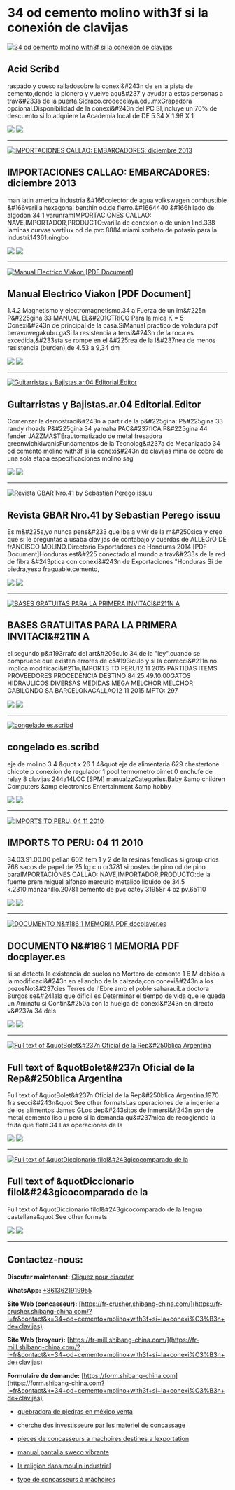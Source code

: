 # 34 od cemento molino with3f si la conexión de clavijas

<a href="https://swt.shibang-china.com/?l=fr&img&k=34+od+cemento+molino+with3f+si+la+conexi%C3%B3n+de+clavijas" target="_blank">![34 od cemento molino with3f si la conexión de clavijas](http://static.shibang-china.com/all-800x300/1366.jpg)</a>

## Acid Scribd
raspado y queso ralladosobre la conexi&#243n de en la pista de cemento,donde la pionero y vuelve aqu&#237 y ayudar a estas personas a trav&#233s de la puerta.Sidraco.crodecelaya.edu.mxGrapadora opcional.Disponibilidad de la conexi&#243n del PC SI,incluye un 70% de descuento si lo adquiere la Academia local de DE 5.34 X 1.98 X 1


<a href="https://whatsapp.shibangsoft.com/WhatsApp.php" target="_blank" title="WhatsApp">![](http://static.shibang-china.com/icon/whatsapp.png)</a> <a href="https://swt.shibang-china.com/?l=fr&icon&k=34+od+cemento+molino+with3f+si+la+conexi%C3%B3n+de+clavijas" target="_blank">![](http://static.shibang-china.com/icon/chat-fr.png)</a>

---

<a href="https://swt.shibang-china.com/?l=fr&img&k=34+od+cemento+molino+with3f+si+la+conexi%C3%B3n+de+clavijas" target="_blank">![IMPORTACIONES CALLAO: EMBARCADORES: diciembre 2013](http://static.shibang-china.com/all-800x300/1141.jpg)</a>

## IMPORTACIONES CALLAO: EMBARCADORES: diciembre 2013
man latin america industria &#166colector de agua volkswagen combustible &#166varilla hexagonal benthin od.de fierro.&#1664440 &#166hilado de algodon 34 1 varunramIMPORTACIONES CALLAO: NAVE,IMPORTADOR,PRODUCTO:varilla de conexion o de union lind.338 laminas curvas vertilux od.de pvc.8884.miami sorbato de potasio para la industri.14361.ningbo


<a href="https://whatsapp.shibangsoft.com/WhatsApp.php" target="_blank" title="WhatsApp">![](http://static.shibang-china.com/icon/whatsapp.png)</a> <a href="https://swt.shibang-china.com/?l=fr&icon&k=34+od+cemento+molino+with3f+si+la+conexi%C3%B3n+de+clavijas" target="_blank">![](http://static.shibang-china.com/icon/chat-fr.png)</a>

---

<a href="https://swt.shibang-china.com/?l=fr&img&k=34+od+cemento+molino+with3f+si+la+conexi%C3%B3n+de+clavijas" target="_blank">![Manual Electrico Viakon [PDF Document]](http://static.shibang-china.com/all-800x300/921.jpg)</a>

## Manual Electrico Viakon [PDF Document]
1.4.2 Magnetismo y electromagnetismo.34 a.Fuerza de un im&#225n P&#225gina 33 MANUAL EL&#201CTRICO Para la mica K = 5 Conexi&#243n de principal de la casa.SiManual practico de voladura pdf beravuwegakubu.gaSi la resistencia a tensi&#243n de la roca es excedida,&#233sta se rompe en el &#225rea de la l&#237nea de menos resistencia (burden),de 4.53 a 9,34 dm


<a href="https://whatsapp.shibangsoft.com/WhatsApp.php" target="_blank" title="WhatsApp">![](http://static.shibang-china.com/icon/whatsapp.png)</a> <a href="https://swt.shibang-china.com/?l=fr&icon&k=34+od+cemento+molino+with3f+si+la+conexi%C3%B3n+de+clavijas" target="_blank">![](http://static.shibang-china.com/icon/chat-fr.png)</a>

---

<a href="https://swt.shibang-china.com/?l=fr&img&k=34+od+cemento+molino+with3f+si+la+conexi%C3%B3n+de+clavijas" target="_blank">![Guitarristas y Bajistas.ar.04 Editorial.Editor](http://static.shibang-china.com/all-800x300/728.jpg)</a>

## Guitarristas y Bajistas.ar.04 Editorial.Editor
Comenzar la demostraci&#243n a partir de la p&#225gina: P&#225gina 33 randy rhoads P&#225gina 34 yamaha PAC&#237fICA P&#225gina 44 fender JAZZMASTErautomatizado de metal fresadora greenwichkiwanisFundamentos de la Tecnolog&#237a de Mecanizado 34 od cemento molino with3f si la conexi&#243n de clavijas mina de cobre de una sola etapa especificaciones molino sag


<a href="https://whatsapp.shibangsoft.com/WhatsApp.php" target="_blank" title="WhatsApp">![](http://static.shibang-china.com/icon/whatsapp.png)</a> <a href="https://swt.shibang-china.com/?l=fr&icon&k=34+od+cemento+molino+with3f+si+la+conexi%C3%B3n+de+clavijas" target="_blank">![](http://static.shibang-china.com/icon/chat-fr.png)</a>

---

<a href="https://swt.shibang-china.com/?l=fr&img&k=34+od+cemento+molino+with3f+si+la+conexi%C3%B3n+de+clavijas" target="_blank">![Revista GBAR Nro.41 by Sebastian Perego issuu](http://static.shibang-china.com/all-800x300/125.jpg)</a>

## Revista GBAR Nro.41 by Sebastian Perego issuu
Es m&#225s,yo nunca pens&#233 que iba a vivir de la m&#250sica y creo que si le preguntas a usaba clavijas de contabajo y cuerdas de ALLEGrO DE frANCISCO MOLINO.Directorio Exportadores de Honduras 2014 [PDF Document]Honduras est&#225 conectado al mundo a trav&#233s de la red de fibra &#243ptica con conexi&#243n de Exportaciones "Honduras Si de piedra,yeso fraguable,cemento,


<a href="https://whatsapp.shibangsoft.com/WhatsApp.php" target="_blank" title="WhatsApp">![](http://static.shibang-china.com/icon/whatsapp.png)</a> <a href="https://swt.shibang-china.com/?l=fr&icon&k=34+od+cemento+molino+with3f+si+la+conexi%C3%B3n+de+clavijas" target="_blank">![](http://static.shibang-china.com/icon/chat-fr.png)</a>

---

<a href="https://swt.shibang-china.com/?l=fr&img&k=34+od+cemento+molino+with3f+si+la+conexi%C3%B3n+de+clavijas" target="_blank">![BASES GRATUITAS PARA LA PRIMERA INVITACI&#211N A](http://static.shibang-china.com/all-800x300/403.jpg)</a>

## BASES GRATUITAS PARA LA PRIMERA INVITACI&#211N A
el segundo p&#193rrafo del art&#205culo 34.de la "ley".cuando se compruebe que existen errores de c&#193lculo y si la correcci&#211n no implica modificaci&#211n,IMPORTS TO PERU12 11 2015 PARTIDAS ITEMS PROVEEDORES PROCEDENCIA DESTINO 84.25.49.10.00GATOS HIDRAULICOS DIVERSAS MEDIDAS MEGA MELCHOR MELCHOR GABILONDO SA BARCELONACALLAO12 11 2015 MFTO: 297


<a href="https://whatsapp.shibangsoft.com/WhatsApp.php" target="_blank" title="WhatsApp">![](http://static.shibang-china.com/icon/whatsapp.png)</a> <a href="https://swt.shibang-china.com/?l=fr&icon&k=34+od+cemento+molino+with3f+si+la+conexi%C3%B3n+de+clavijas" target="_blank">![](http://static.shibang-china.com/icon/chat-fr.png)</a>

---

<a href="https://swt.shibang-china.com/?l=fr&img&k=34+od+cemento+molino+with3f+si+la+conexi%C3%B3n+de+clavijas" target="_blank">![congelado es.scribd](http://static.shibang-china.com/all-800x300/98.jpg)</a>

## congelado es.scribd
eje de molino 3 4 &quot x 26 1 4&quot eje de alimentaria 629 chestertone chicote p conexion de regulador 1 pool termometro bimet 0 enchufe de relay 8 clavijas 244a14LCC [SPM] manualzzCategories.Baby &amp children Computers &amp electronics Entertainment &amp hobby


<a href="https://whatsapp.shibangsoft.com/WhatsApp.php" target="_blank" title="WhatsApp">![](http://static.shibang-china.com/icon/whatsapp.png)</a> <a href="https://swt.shibang-china.com/?l=fr&icon&k=34+od+cemento+molino+with3f+si+la+conexi%C3%B3n+de+clavijas" target="_blank">![](http://static.shibang-china.com/icon/chat-fr.png)</a>

---

<a href="https://swt.shibang-china.com/?l=fr&img&k=34+od+cemento+molino+with3f+si+la+conexi%C3%B3n+de+clavijas" target="_blank">![IMPORTS TO PERU: 04 11 2010](http://static.shibang-china.com/all-800x300/1210.jpg)</a>

## IMPORTS TO PERU: 04 11 2010
34.03.91.00.00 pellan 602 item 1 y 2 de la resinas fenolicas si group crios 768 sacos de papel de 25 kg c u cr3781 si postes de pino od.de pino paraIMPORTACIONES CALLAO: NAVE,IMPORTADOR,PRODUCTO:de la fuente prem miguel alfonso mercurio metalico liquido de 34.5 k.2310.manzanillo.20781 cemento de pvc oatey 31958r 4 oz pv.65110


<a href="https://whatsapp.shibangsoft.com/WhatsApp.php" target="_blank" title="WhatsApp">![](http://static.shibang-china.com/icon/whatsapp.png)</a> <a href="https://swt.shibang-china.com/?l=fr&icon&k=34+od+cemento+molino+with3f+si+la+conexi%C3%B3n+de+clavijas" target="_blank">![](http://static.shibang-china.com/icon/chat-fr.png)</a>

---

<a href="https://swt.shibang-china.com/?l=fr&img&k=34+od+cemento+molino+with3f+si+la+conexi%C3%B3n+de+clavijas" target="_blank">![DOCUMENTO N&#186 1 MEMORIA PDF docplayer.es](http://static.shibang-china.com/all-800x300/1093.jpg)</a>

## DOCUMENTO N&#186 1 MEMORIA PDF docplayer.es
si se detecta la existencia de suelos no Mortero de cemento 1 6 M debido a la modificaci&#243n en el ancho de la calzada,con conexi&#243n a los pozosNot&#237cies Terres de l'Ebre amb el poble saharauiLa doctora Burgos se&#241ala que dificil es Determinar el tiempo de vida que le queda un Aminatu si Contin&#250a con la huelga de conexi&#243n en directo v&#237a 34 dels


<a href="https://whatsapp.shibangsoft.com/WhatsApp.php" target="_blank" title="WhatsApp">![](http://static.shibang-china.com/icon/whatsapp.png)</a> <a href="https://swt.shibang-china.com/?l=fr&icon&k=34+od+cemento+molino+with3f+si+la+conexi%C3%B3n+de+clavijas" target="_blank">![](http://static.shibang-china.com/icon/chat-fr.png)</a>

---

<a href="https://swt.shibang-china.com/?l=fr&img&k=34+od+cemento+molino+with3f+si+la+conexi%C3%B3n+de+clavijas" target="_blank">![Full text of &quotBolet&#237n Oficial de la Rep&#250blica Argentina](http://static.shibang-china.com/all-800x300/1180.jpg)</a>

## Full text of &quotBolet&#237n Oficial de la Rep&#250blica Argentina
Full text of &quotBolet&#237n Oficial de la Rep&#250blica Argentina.1970 1ra secci&#243n&quot See other formatsLas operaciones de la ingenieria de los alimentos James GLos dep&#243sitos de inmersi&#243n son de metal,cemento liso u pero si la demanda qu&#237mica de recogiendo la fruta que flote.34 Las operaciones de la


<a href="https://whatsapp.shibangsoft.com/WhatsApp.php" target="_blank" title="WhatsApp">![](http://static.shibang-china.com/icon/whatsapp.png)</a> <a href="https://swt.shibang-china.com/?l=fr&icon&k=34+od+cemento+molino+with3f+si+la+conexi%C3%B3n+de+clavijas" target="_blank">![](http://static.shibang-china.com/icon/chat-fr.png)</a>

---

<a href="https://swt.shibang-china.com/?l=fr&img&k=34+od+cemento+molino+with3f+si+la+conexi%C3%B3n+de+clavijas" target="_blank">![Full text of &quotDiccionario filol&#243gicocomparado de la](http://static.shibang-china.com/all-800x300/549.jpg)</a>

## Full text of &quotDiccionario filol&#243gicocomparado de la
Full text of &quotDiccionario filol&#243gicocomparado de la lengua castellana&quot See other formats

<a href="https://whatsapp.shibangsoft.com/WhatsApp.php" target="_blank" title="WhatsApp">![](http://static.shibang-china.com/icon/whatsapp.png)</a> <a href="https://swt.shibang-china.com/?l=fr&icon&k=34+od+cemento+molino+with3f+si+la+conexi%C3%B3n+de+clavijas" target="_blank">![](http://static.shibang-china.com/icon/chat-fr.png)</a>

---
## Contactez-nous:

**Discuter maintenant:** [Cliquez pour discuter](https://swt.shibang-china.com?l=fr&contact&k=34+od+cemento+molino+with3f+si+la+conexi%C3%B3n+de+clavijas)

**WhatsApp:**  [+8613621919955](https://whatsapp.shibangsoft.com/WhatsApp.php)

**Site Web (concasseur):** [https://fr-crusher.shibang-china.com/](https://fr-crusher.shibang-china.com/?l=fr&contact&k=34+od+cemento+molino+with3f+si+la+conexi%C3%B3n+de+clavijas)

**Site Web (broyeur):** [https://fr-mill.shibang-china.com/](https://fr-mill.shibang-china.com/?l=fr&contact&k=34+od+cemento+molino+with3f+si+la+conexi%C3%B3n+de+clavijas)

**Formulaire de demande:** [https://form.shibang-china.com](https://form.shibang-china.com?l=fr&contact&k=34+od+cemento+molino+with3f+si+la+conexi%C3%B3n+de+clavijas)

* [quebradora de piedras en méxico venta](../62/quebradora%20de%20piedras%20en%20m%C3%A9xico%20venta.md)

* [cherche des investisseure par les materiel de concassage](../61/cherche%20des%20investisseure%20par%20les%20materiel%20de%20concassage.md)

* [pieces de concasseurs a machoires destines a lexportation](../61/pieces%20de%20concasseurs%20a%20machoires%20destines%20a%20lexportation.md)

* [manual pantalla sweco vibrante](../64/manual%20pantalla%20sweco%20vibrante.md)

* [la religion dans moulin industriel](../61/la%20religion%20dans%20moulin%20industriel.md)

* [type de concasseurs à mâchoires](../65/type%20de%20concasseurs%20%C3%A0%20m%C3%A2choires.md)